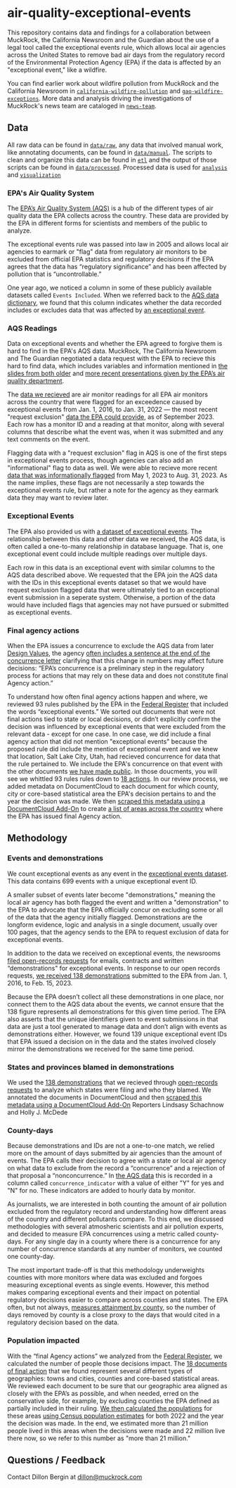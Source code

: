 # air-quality-exceptional-events

This repository contains data and findings for a collaboration between MuckRock, the California Newsroom and the Guardian about the use of a legal tool called the exceptional events rule, which allows local air agencies across the United States to remove bad air days from the regulatory record of the Environmental Protection Agency (EPA) if the data is affected by an "exceptional event," like a wildfire.

You can find earlier work about wildfire pollution from MuckRock and the California Newsroom in [`california-wildfire-pollution`](https://github.com/MuckRock/california-wildfire-pollution) and [`gao-wildfire-exceptions`](https://github.com/MuckRock/gao-wildfire-exceptions). More data and analysis driving the investigations of MuckRock's news team are cataloged in [`news-team`](https://github.com/MuckRock/news-team).

## Data

All raw data can be found in [`data/raw`](data/raw), any data that involved manual work, like annotating documents, can be found in [`data/manual`](data/manual). The scripts to clean and organize this data can be found in [`etl`](etl) and the output of those scripts can be found in [`data/processed`](data/processed). Processed data is used for [`analysis`](data/analysis) and [`visualization`](data/processed/for_vis)

### EPA's Air Quality System

The [EPA’s Air Quality System (AQS)](https://www.epa.gov/aqs) is a hub of the different types of air quality data the EPA collects across the country. These data are provided by the EPA in different forms for scientists and members of the public to analyze.

The exceptional events rule was passed into law in 2005 and allows local air agencies to earmark or "flag" data from regulatory air monitors to be excluded from official EPA statistics and regulatory decisions if the EPA agrees that the data has “regulatory significance” and has been affected by pollution that is “uncontrollable.” 

One year ago, we noticed a column in some of these publicly available datasets called `Events Included`. When we referred back to the [AQS data dictionary](https://aqs.epa.gov/aqsweb/documents/AQS_Data_Dictionary.html), we found that this column indicates whether the data recorded includes or excludes data that was affected by [an exceptional event](https://www.epa.gov/air-quality-analysis/treatment-air-quality-data-influenced-exceptional-events-homepage-exceptional). 

### AQS Readings
Data on exceptional events and whether the EPA agreed to forgive them is hard to find in the EPA's AQS data. MuckRock, The California Newsroom and The Guardian negotiated a data request with the EPA to recieve this hard to find data, which includes variables and information mentioned in [the slides from both older](https://www.epa.gov/sites/default/files/2018-05/documents/webinar_on_exceptional_events_mitigation_plans_20180418_508.pdf) and [more recent presentations given by the EPA’s air quality department](https://cleanairact.org/wp-content/uploads/2022/05/Exceptional-Events-Program-Updates-Beth-Palma.pdf).

The [data we recieved](data/raw/muckrock_req_excl_ee_v2.xlsx) are air monitor readings for all EPA air monitors across the country that were flagged for an exceedence caused by exceptional events  from Jan. 1, 2016, to Jan. 31, 2022 — the most recent "request exclusion" [data the EPA could provide](https://www3.epa.gov/ttnairs1/airsaqsORIG/conference/AQSBasics_IntrotoRetrievals.pdf), as of September 2023. Each row has a monitor ID and a reading at that monitor, along with several columns that describe what the event was, when it was submitted and any text comments on the event. 

Flagging data with a "request exclusion" flag in AQS is one of the first steps in exceptional events process, though agencies can also add an "informational" flag to data as well. We were able to recieve more recent [data that was informationally flagged](data/raw/muckrock_informational_ee.csv) from May 1, 2023 to Aug. 31, 2023. As the name implies, these flags are not necessarily a step towards the exceptional events rule, but rather a note for the agency as they earmark data they may want to review later. 

### Exceptional Events

The EPA also provided us with [a dataset of exceptional events](data/raw/exceptional_events_1_1_2016_copy_for_MuckRock.xls). The relationship between this data and other data we received, the AQS data, is often called a one-to-many relationship in database language. That is, one exceptional event could include multiple readings over multiple days.

Each row in this data is an exceptional event with similar columns to the AQS data described above. We requested that the EPA join the AQS data with the IDs in this exceptional events dataset so that we would have request exclusion flagged data that were ultimately tied to an exceptional event submission in a seperate system. Otherwise, a portion of the data would have included flags that agencies may not have pursued or submitted as exceptional events. 

### Final agency actions

When the EPA issues a concurrence to exclude the AQS data from later [Design Values](https://www.epa.gov/air-trends/air-quality-design-values), the agency [often includes a sentence at the end of the concurrence letter](https://www.documentcloud.org/documents/23843798-gbuapcd_2020_wildfirepm10_epa_concurrence_letter) clarifying that this change in numbers may affect future decisions: “EPA’s concurrence is a preliminary step in the regulatory process for actions that may rely on these data and does not constitute final Agency action.”

To understand how often final agency actions happen and where, we reviewed 93 rules published by the EPA in the [Federal Register](https://www.federalregister.gov/) that included the words “exceptional events.” We sorted out documents that were not final actions tied to state or local decisions, or didn’t explicitly confirm the decision was influenced by exceptional events that were excluded from the relevant data - except for one case. In one case, we did include a final agency action that did not mention "exceptional events" because the proposed rule did include the mention of exceptional event and we knew that location, Salt Lake City, Utah, had recieved concurrence for data that the rule pertained to. We include the EPA's concurrence on that event with the other documents [we have made public](https://www.documentcloud.org/projects/final-agency-actions-215474/). In those doucments, you will see we whittled 93 rules rules down to [18 actions](https://www.documentcloud.org/projects/final-agency-actions-215474/). In our review process, we added metadata on DocumentCloud to each document for which county, city or core-based statistical area the EPA's decision pertains to and the year the decision was made. We then [scraped this metadata using a DocumentCloud Add-On](https://www.documentcloud.org/app?q=%2Buser%3Adillon-bergin-104081%20#add-ons/cam-garrison/documentcloud-metadata-grabber) to create [a list of areas across the country](data/manual/federal_register_reshaped.csv) where the EPA has issued final Agency action.

## Methodology

### Events and demonstrations

We count exceptional events as any event in the [exceptional events dataset](data/raw/exceptional_events_1_1_2016_copy_for_MuckRock.xls). This data contains 699 events with a unique exceptional event ID.

A smaller subset of events later become "demonstrations," meaning the local air agency has both flagged the event and written a "demonstration" to the EPA to advocate that the EPA officially concur on excluding some or all of the data that the agency initially flagged. Demonstrations are the longform evidence, logic and analysis in a single document, usually over 100 pages, that the agency sends to the EPA to request exclusion of data for exceptional events. 

In addition to the data we received on exceptional events, the newsrooms [filed open-records requests](https://www.muckrock.com/project/air-quality-exceptions-1117/) for emails, contracts and written “demonstrations" for exceptional events. In response to our open records requests, [we received 138 demonstrations](https://www.documentcloud.org/projects/exceptional-event-demonstrations-215472/) submitted to the EPA from Jan. 1, 2016, to Feb. 15, 2023. 

Because the EPA doesn’t collect all these demonstrations in one place, nor connect them to the AQS data about the events, we cannot ensure that the 138 figure represents all demonstrations for this given time period. The EPA also asserts that the unique identifiers given to event submissions in that data are just a tool generated to manage data and don’t align with events as demonstrations either. However, we found 139 unique exceptional event IDs that EPA issued a decision on in the data and the states involved closely mirror the demonstrations we received for the same time period. 

### States and provinces blamed in demonstrations 

We used the [138 demonstrations](https://www.documentcloud.org/projects/exceptional-event-demonstrations-215472/) that we recieved through [open-records requests](https://www.muckrock.com/project/air-quality-exceptions-1117/) to analyze which states were filing and who they blamed. We annotated the documents in DocumentCloud and then [scraped this metadata using a DocumentCloud Add-On](https://www.documentcloud.org/app?q=%2Buser%3Adillon-bergin-104081%20#add-ons/cam-garrison/documentcloud-metadata-grabber) Reporters Lindsasy Schachnow and  Holly J. McDede 

### County-days

Because demonstrations and IDs are not a one-to-one match, we relied more on the amount of days submitted by air agencies than the amount of events. The EPA calls their decision to agree with a state or local air agency on what data to exclude from the record a “concurrence” and a rejection of that proposal a “nonconcurrence.” In [the AQS data](data/raw/muckrock_req_excl_ee_v2.xlsx) this is recorded in a column called `concurrence_indicator` with a value of either "Y" for yes and "N" for no. These indicators are added to hourly data by monitor.

As journalists, we are interested in both counting the amount of air pollution excluded from the regulatory record and understanding how different areas of the country and different pollutants compare. To this end, we discussed methodologies with several atmosheric scientists and air pollution experts, and decided to measure EPA concurrences using a metric called county-days. For any single day in a county where there is a concurrence for any number of concurrence standards at any number of monitors, we counted one county-day.

The most important trade-off is that this methodology underweights counties with more monitors where data was excluded and forgoes measuring exceptional events as single events. However, this method makes comparing exceptional events and their impact on potential regulatory decisions easier to compare across counties and states. The EPA often, but not always, [measures attainment by county](https://www.epa.gov/green-book), so the number of days removed by county is a close proxy to the days that would cited in a regulatory decision based on the data. 

### Population impacted

With the “final Agency actions” we analyzed from the [Federal Register](https://www.federalregister.gov/), we calculated the number of people those decisions impact. The [18 documents of final action]((https://www.documentcloud.org/projects/final-agency-actions-215474/)) that we found represent several different types of geographies: towns and cities, counties and core-based statistical areas. We reviewed each document to be sure that our geographic area aligned as closely with the EPA’s as possible, and when needed, erred on the conservative side, for example, by excluding counties the EPA defined as partially included in their ruling. [We then calculated the populations](etl/federal_register_pop_estimates_current.R) for these areas [using Census population estimates](data/processed/census) for both 2022 and the year the decision was made. In the end, we estimated more than 21 million people lived in this areas when the decisions were made and 22 million live there now, so we refer to this number as "more than 21 million."

## Questions / Feedback
Contact Dillon Bergin at dillon@muckrock.com
